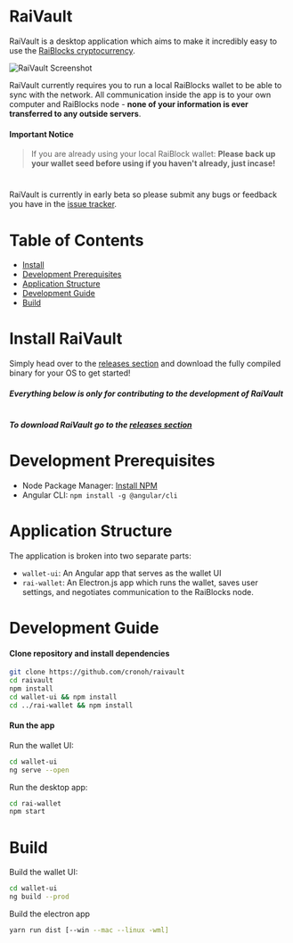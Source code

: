 # RaiVault

RaiVault is a desktop application which aims to make it incredibly easy to use the [RaiBlocks cryptocurrency](https://github.com/clemahieu/raiblocks).

![RaiVault Screenshot](https://raivault.s3-us-west-2.amazonaws.com/RaiVaultWallet.png)

RaiVault currently requires you to run a local RaiBlocks wallet to be able to sync with the network.  All communication inside the app is to your own computer and RaiBlocks node - **none of your information is ever transferred to any outside servers**.

#### Important Notice
> If you are already using your local RaiBlock wallet: **Please back up your wallet seed before using if you haven't already, just incase!**

#
#

RaiVault is currently in early beta so please submit any bugs or feedback you have in the  [issue tracker](https://github.com/cronoh/raivault/issues/new).

# Table of Contents
* [Install](#install-raivault)
* [Development Prerequisites](#development-prerequisites)
* [Application Structure](#application-structure)
* [Development Guide](#development-guide)
* [Build](#build)

# Install RaiVault

Simply head over to the [releases section](https://github.com/cronoh/raivault/releases)  and download the fully compiled binary for your OS to get started!

##### Everything below is only for contributing to the development of RaiVault
#
##### To download RaiVault go to the [releases section](https://github.com/cronoh/raivault/releases)

#
#

# Development Prerequisites
- Node Package Manager: [Install NPM](https://www.npmjs.com/get-npm)
- Angular CLI: `npm install -g @angular/cli`

# Application Structure

The application is broken into two separate parts:

- `wallet-ui`: An Angular app that serves as the wallet UI
- `rai-wallet`: An Electron.js app which runs the wallet, saves user settings, and negotiates communication to the RaiBlocks node.

# Development Guide
#### Clone repository and install dependencies
```bash
git clone https://github.com/cronoh/raivault
cd raivault
npm install
cd wallet-ui && npm install
cd ../rai-wallet && npm install
```

#### Run the app

Run the wallet UI:
```bash
cd wallet-ui
ng serve --open
```

Run the desktop app:
```bash
cd rai-wallet
npm start
```

# Build
Build the wallet UI:
```bash
cd wallet-ui
ng build --prod
```

Build the electron app
```bash
yarn run dist [--win --mac --linux -wml]
```
